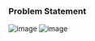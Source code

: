 ### Problem Statement

![image](https://user-images.githubusercontent.com/36649115/39330328-1ba204a0-4956-11e8-9389-aba3724daa05.png)
![image](https://user-images.githubusercontent.com/36649115/39330486-a6e9b83c-4956-11e8-9bbd-0e314ac7938d.png)
